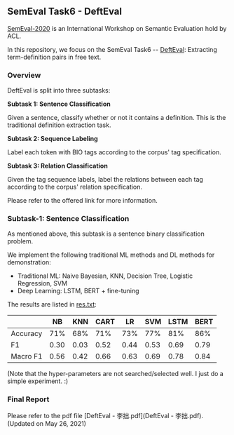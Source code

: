 ## SemEval Task6 - DeftEval

[SemEval-2020](https://www.aclweb.org/portal/content/semeval-2020-international-workshop-semantic-evaluation) is an International Workshop on Semantic Evaluation hold by ACL.

In this repository, we focus on the SemEval Task6 -- [DeftEval](https://competitions.codalab.org/competitions/20900): Extracting term-definition pairs in free text.

### Overview

DeftEval is split into three subtasks:

**Subtask 1: Sentence Classification**

Given a sentence, classify whether or not it contains a definition. This is the traditional definition extraction task.

**Subtask 2: Sequence Labeling**

Label each token with BIO tags according to the corpus' tag specification.

**Subtask 3: Relation Classification**

Given the tag sequence labels, label the relations between each tag according to the corpus' relation specification.

Please refer to the offered link for more information.

### Subtask-1: Sentence Classification

As mentioned above, this subtask is a sentence binary classification problem.

We implement the following traditional ML methods and DL methods for demonstration:

* Traditional ML: Naive Bayesian, KNN, Decision Tree, Logistic Regression, SVM
* Deep Learning: LSTM, BERT + fine-tuning

The results are listed in [res.txt](task1/res.txt):

|          | **NB** | **KNN** | **CART** | **LR** | **SVM** | **LSTM** | **BERT** |
| -------- | ------ | ------- | -------- | ------ | ------- | -------- | -------- |
| Accuracy | 71%    | 68%     | 71%      | 73%    | 77%     | 81%      | 86%      |
| F1       | 0.30   | 0.03    | 0.52     | 0.44   | 0.53    | 0.69     | 0.79     |
| Macro F1 | 0.56   | 0.42    | 0.66     | 0.63   | 0.69    | 0.78     | 0.84     |

(Note that the hyper-parameters are not searched/selected well. I just do a simple experiment. :)

### Final Report

Please refer to the pdf file [DeftEval - 李拙.pdf](DeftEval - 李拙.pdf). (Updated on May 26, 2021)
